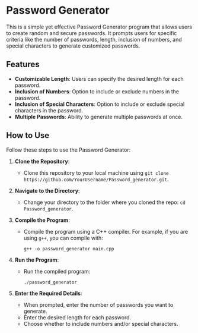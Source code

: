 # Password Generator

This is a simple yet effective Password Generator program that allows users to create random and secure passwords. It prompts users for specific criteria like the number of passwords, length, inclusion of numbers, and special characters to generate customized passwords.

## Features

- **Customizable Length**: Users can specify the desired length for each password.
- **Inclusion of Numbers**: Option to include or exclude numbers in the password.
- **Inclusion of Special Characters**: Option to include or exclude special characters in the password.
- **Multiple Passwords**: Ability to generate multiple passwords at once.

## How to Use

Follow these steps to use the Password Generator:

1. **Clone the Repository**:
   - Clone this repository to your local machine using `git clone https://github.com/YourUsername/Password_generator.git`.

2. **Navigate to the Directory**:
   - Change your directory to the folder where you cloned the repo: `cd Password_generator`.

3. **Compile the Program**:
   - Compile the program using a C++ compiler. For example, if you are using `g++`, you can compile with:
     ```
     g++ -o password_generator main.cpp
     ```

4. **Run the Program**:
   - Run the compiled program:
     ```
     ./password_generator
     ```

5. **Enter the Required Details**:
   - When prompted, enter the number of passwords you want to generate.
   - Enter the desired length for each password.
   - Choose whether to include numbers and/or special characters.
